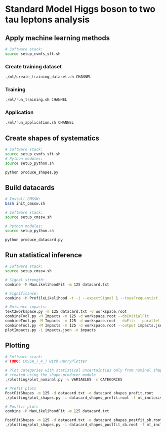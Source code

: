 # Standard Model Higgs boson to two tau leptons analysis

## Apply machine learning methods

```bash
# Software stack:
source setup_cvmfs_sft.sh
```

### Create training dataset

```bash
./ml/create_training_dataset.sh CHANNEL
```

### Training

```bash
./ml/run_training.sh CHANNEL
```

### Application

```bash
./ml/run_application.sh CHANNEL
```

## Create shapes of systematics

```bash
# Software stack:
source setup_cvmfs_sft.sh
# Python modules:
source setup_python.sh
```

```bash
python produce_shapes.py
```

## Build datacards

```bash
# Install CMSSW:
bash init_cmssw.sh

# Software stack:
source setup_cmssw.sh

# Python modules:
source setup_python.sh
```

```bash
python produce_datacard.py
```

## Run statistical inference

```bash
# Software stack:
source setup_cmssw.sh
```

```bash
# Signal strength:
combine -M MaxLikelihoodFit -m 125 datacard.txt

# Significance:
combine -M ProfileLikelihood -t -1 --expectSignal 1 --toysFrequentist --significance -m 125 datacard.txt

# Nuisance impacts:
text2workspace.py -m 125 datacard.txt -o workspace.root
combineTool.py -M Impacts -m 125 -d workspace.root --doInitialFit
combineTool.py -M Impacts -m 125 -d workspace.root --doFits --parallel 10
combineTool.py -M Impacts -m 125 -d workspace.root --output impacts.json
plotImpacts.py -i impacts.json -o impacts
```

## Plotting

```bash
# Software stack:
# TODO: CMSSW_7_4_7 with HarryPlotter
```

```bash
# Plot categories with statistical uncertainties only from nominal shapes
# created using the shape-producer module
./plotting/plot_nominal.py -v VARIABLES -c CATEGORIES

# Prefit plots
PostFitShapes -m 125 -d datacard.txt -o datacard_shapes_prefit.root
./plotting/plot_shapes.py -i datacard_shapes_prefit.root -f mt_inclusive_prefit

# Postfit plots
combine -M MaxLikelihoodFit -m 125 datacard.txt

PostFitShapes -m 125 -d datacard.txt -o datacard_shapes_postfit_sb.root -f mlfit.root:fit_s --postfit
./plotting/plot_shapes.py -i datacard_shapes_postfit_sb.root -f mt_inclusive_postfit
```
